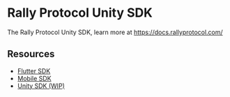 # Rally Protocol Unity SDK

The Rally Protocol Unity SDK, learn more at https://docs.rallyprotocol.com/

## Resources

- [Flutter SDK](https://github.com/rally-dfs/flutter-sdk)
- [Mobile SDK](https://github.com/rally-dfs/rly-network-mobile-sdk)
- [Unity SDK (WIP)](https://github.com/rally-dfs/rly-network-unity-sdk)